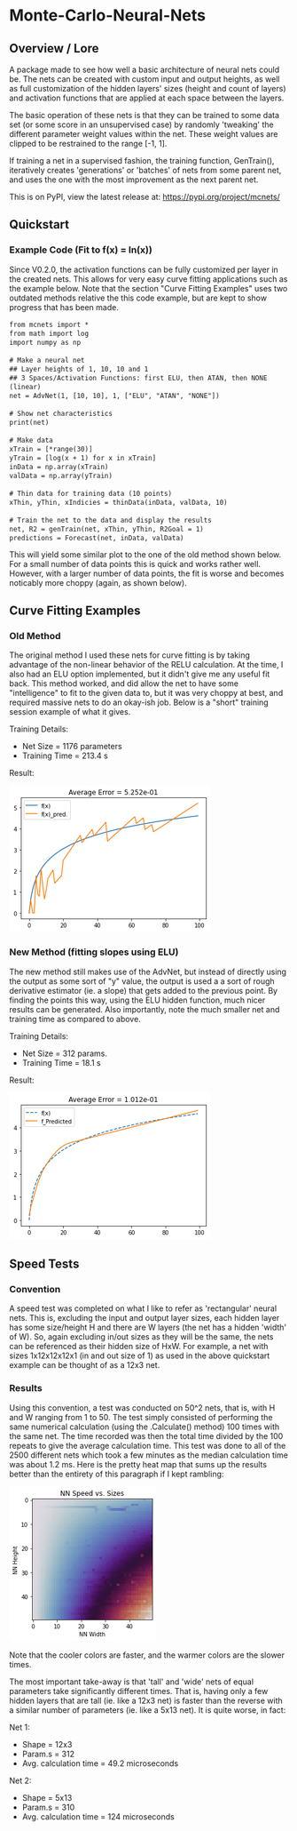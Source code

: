 # Monte-Carlo-Neural-Nets

## Overview / Lore

A package made to see how well a basic architecture of neural nets could be. The nets can be created with custom input and output heights, as well as full customization of the hidden layers' sizes (height and count of layers) and activation functions that are applied at each space between the layers.

The basic operation of these nets is that they can be trained to some data set (or some score in an unsupervised case) by randomly 'tweaking' the different parameter weight values within the net. These weight values are clipped to be restrained to the range [-1, 1].

If training a net in a supervised fashion, the training function, GenTrain(), iteratively creates 'generations' or 'batches' of nets from some parent net, and uses the one with the most improvement as the next parent net.

This is on PyPI, view the latest release at:
https://pypi.org/project/mcnets/


## Quickstart
### Example Code (Fit to f(x) = ln(x))
Since V0.2.0, the activation functions can be fully customized per layer in the created nets. This allows for very easy curve fitting applications such as the example below. Note that the section "Curve Fitting Examples" uses two outdated methods relative the this code example, but are kept to show progress that has been made.
```
from mcnets import *
from math import log
import numpy as np

# Make a neural net 
## Layer heights of 1, 10, 10 and 1
## 3 Spaces/Activation Functions: first ELU, then ATAN, then NONE (linear)
net = AdvNet(1, [10, 10], 1, ["ELU", "ATAN", "NONE"])

# Show net characteristics
print(net)

# Make data
xTrain = [*range(30)]
yTrain = [log(x + 1) for x in xTrain]
inData = np.array(xTrain)
valData = np.array(yTrain)

# Thin data for training data (10 points)
xThin, yThin, xIndicies = thinData(inData, valData, 10)

# Train the net to the data and display the results
net, R2 = genTrain(net, xThin, yThin, R2Goal = 1)
predictions = Forecast(net, inData, valData)
```
This will yield some similar plot to the one of the old method shown below. For a small number of data points this is quick and works rather well. However, with a larger number of data points, the fit is worse and becomes noticably more choppy (again, as shown below).

## Curve Fitting Examples
### Old Method
The original method I used these nets for curve fitting is by taking advantage of the non-linear behavior of the RELU calculation. At the time, I also had an ELU option implemented, but it didn't give me any useful fit back. This method worked, and did allow the net to have some "intelligence" to fit to the given data to, but it was very choppy at best, and required massive nets to do an okay-ish job. Below is a "short" training session example of what it gives.

Training Details:
- Net Size = 1176 parameters
- Training Time = 213.4 s

Result:

![](Examples/ghFit1b.png)

### New Method (fitting slopes using ELU)
The new method still makes use of the AdvNet, but instead of directly using the output as some sort of "y" value, the output is used a a sort of rough derivative estimator (ie. a slope) that gets added to the previous point. By finding the points this way, using the ELU hidden function, much nicer results can be generated. Also importantly, note the much smaller net and training time as compared to above.

Training Details:
- Net Size = 312 params.
- Training Time = 18.1 s

Result:

![](Examples/ghFit2b.png)


## Speed Tests
### Convention
A speed test was completed on what I like to refer as 'rectangular' neural nets. This is, excluding the input and output layer sizes, each hidden layer has some size/height H and there are W layers (the net has a hidden 'width' of W). So, again excluding in/out sizes as they will be the same, the nets can be referenced as their hidden size of HxW. For example, a net with sizes 1x12x12x12x1 (in and out size of 1) as used in the above quickstart example can be thought of as a 12x3 net.

### Results
Using this convention, a test was conducted on 50^2 nets, that is, with H and W ranging from 1 to 50. The test simply consisted of performing the same numerical calculation (using the .Calculate() method) 100 times with the same net. The time recorded was then the total time divided by the 100 repeats to give the average calculation time. This test was done to all of the 2500 different nets which took a few minutes as the median calculation time was about 1.2 ms. Here is the pretty heat map that sums up the results better than the entirety of this paragraph if I kept rambling:

![](Examples/ghSpeedTest1a.png)

Note that the cooler colors are faster, and the warmer colors are the slower times.

The most important take-away is that 'tall' and 'wide' nets of equal parameters take significantly different times. That is, having only a few hidden layers that are tall (ie. like a 12x3 net) is faster than the reverse with a similar number of parameters (ie. like a 5x13 net). It is quite worse, in fact:

Net 1:
- Shape = 12x3
- Param.s = 312
- Avg. calculation time = 49.2 microseconds

Net 2:
- Shape = 5x13
- Param.s = 310
- Avg. calculation time = 124 microseconds

